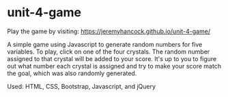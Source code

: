 # unit-4-game

Play the game by visiting: https://jeremyhancock.github.io/unit-4-game/

A simple game using Javascript to generate random numbers for five variables. To play, click on one of the four crystals. The random number assigned to that crystal will be added to your score. It's up to you to figure out what number each crystal is assigned and try to make your score match the goal, which was also randomly generated. 

Used: HTML, CSS, Bootstrap, Javascript, and jQuery
